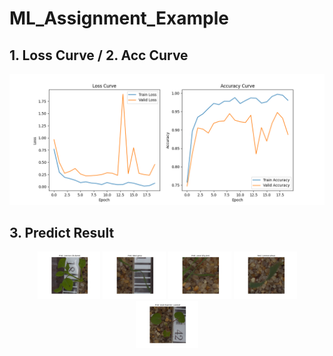 # ML_Assignment_Example

## 1. Loss Curve / 2. Acc Curve
![loss+acc](PIC/loss_curve+accuracy_curve.png)

## 3. Predict Result
<p align="center">
  <img src="PIC/predictions/predicted_image_1.png" width="20%"/>
  <img src="PIC/predictions/predicted_image_2.png" width="20%"/>
  <img src="PIC/predictions/predicted_image_3.png" width="20%"/>
  <img src="PIC/predictions/predicted_image_4.png" width="20%"/>
  <img src="PIC/predictions/predicted_image_5.png" width="20%"/>
</p>